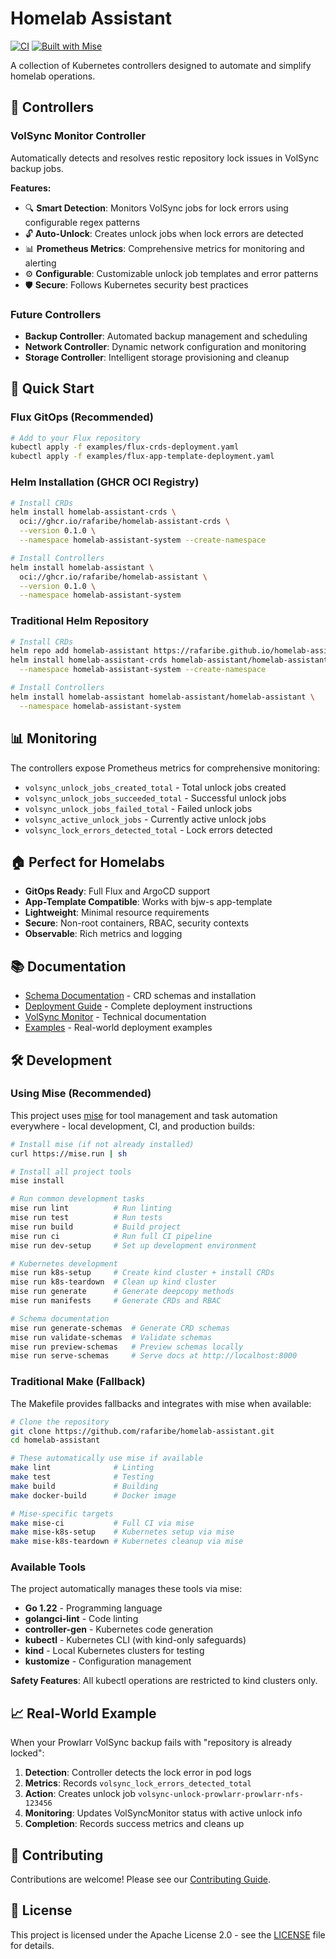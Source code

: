 # Homelab Assistant

[![CI](https://github.com/rafaribe/homelab-assistant/workflows/CI/badge.svg)](https://github.com/rafaribe/homelab-assistant/actions)
[![Built with Mise](https://img.shields.io/badge/built%20with-mise-blue)](https://mise.jdx.dev/)

A collection of Kubernetes controllers designed to automate and simplify homelab operations.

## 🎯 **Controllers**

### VolSync Monitor Controller
Automatically detects and resolves restic repository lock issues in VolSync backup jobs.

**Features:**
- 🔍 **Smart Detection**: Monitors VolSync jobs for lock errors using configurable regex patterns
- 🔓 **Auto-Unlock**: Creates unlock jobs when lock errors are detected
- 📊 **Prometheus Metrics**: Comprehensive metrics for monitoring and alerting
- ⚙️ **Configurable**: Customizable unlock job templates and error patterns
- 🛡️ **Secure**: Follows Kubernetes security best practices

### Future Controllers
- **Backup Controller**: Automated backup management and scheduling
- **Network Controller**: Dynamic network configuration and monitoring
- **Storage Controller**: Intelligent storage provisioning and cleanup

## 🚀 **Quick Start**

### Flux GitOps (Recommended)

```bash
# Add to your Flux repository
kubectl apply -f examples/flux-crds-deployment.yaml
kubectl apply -f examples/flux-app-template-deployment.yaml
```

### Helm Installation (GHCR OCI Registry)

```bash
# Install CRDs
helm install homelab-assistant-crds \
  oci://ghcr.io/rafaribe/homelab-assistant-crds \
  --version 0.1.0 \
  --namespace homelab-assistant-system --create-namespace

# Install Controllers
helm install homelab-assistant \
  oci://ghcr.io/rafaribe/homelab-assistant \
  --version 0.1.0 \
  --namespace homelab-assistant-system
```

### Traditional Helm Repository

```bash
# Install CRDs
helm repo add homelab-assistant https://rafaribe.github.io/homelab-assistant
helm install homelab-assistant-crds homelab-assistant/homelab-assistant-crds \
  --namespace homelab-assistant-system --create-namespace

# Install Controllers
helm install homelab-assistant homelab-assistant/homelab-assistant \
  --namespace homelab-assistant-system
```

## 📊 **Monitoring**

The controllers expose Prometheus metrics for comprehensive monitoring:

- `volsync_unlock_jobs_created_total` - Total unlock jobs created
- `volsync_unlock_jobs_succeeded_total` - Successful unlock jobs
- `volsync_unlock_jobs_failed_total` - Failed unlock jobs
- `volsync_active_unlock_jobs` - Currently active unlock jobs
- `volsync_lock_errors_detected_total` - Lock errors detected

## 🏠 **Perfect for Homelabs**

- **GitOps Ready**: Full Flux and ArgoCD support
- **App-Template Compatible**: Works with bjw-s app-template
- **Lightweight**: Minimal resource requirements
- **Secure**: Non-root containers, RBAC, security contexts
- **Observable**: Rich metrics and logging

## 📚 **Documentation**

- [Schema Documentation](https://rafaribe.github.io/homelab-assistant/) - CRD schemas and installation
- [Deployment Guide](DEPLOYMENT.md) - Complete deployment instructions
- [VolSync Monitor](VOLSYNC_MONITOR.md) - Technical documentation
- [Examples](examples/) - Real-world deployment examples

## 🛠️ **Development**

### Using Mise (Recommended)

This project uses [mise](https://mise.jdx.dev/) for tool management and task automation everywhere - local development, CI, and production builds:

```bash
# Install mise (if not already installed)
curl https://mise.run | sh

# Install all project tools
mise install

# Run common development tasks
mise run lint          # Run linting
mise run test          # Run tests  
mise run build         # Build project
mise run ci            # Run full CI pipeline
mise run dev-setup     # Set up development environment

# Kubernetes development
mise run k8s-setup     # Create kind cluster + install CRDs
mise run k8s-teardown  # Clean up kind cluster
mise run generate      # Generate deepcopy methods
mise run manifests     # Generate CRDs and RBAC

# Schema documentation
mise run generate-schemas  # Generate CRD schemas
mise run validate-schemas  # Validate schemas
mise run preview-schemas   # Preview schemas locally
mise run serve-schemas     # Serve docs at http://localhost:8000
```

### Traditional Make (Fallback)

The Makefile provides fallbacks and integrates with mise when available:

```bash
# Clone the repository
git clone https://github.com/rafaribe/homelab-assistant.git
cd homelab-assistant

# These automatically use mise if available
make lint              # Linting
make test              # Testing
make build             # Building
make docker-build      # Docker image

# Mise-specific targets
make mise-ci           # Full CI via mise
make mise-k8s-setup    # Kubernetes setup via mise
make mise-k8s-teardown # Kubernetes cleanup via mise
```

### Available Tools

The project automatically manages these tools via mise:
- **Go 1.22** - Programming language
- **golangci-lint** - Code linting
- **controller-gen** - Kubernetes code generation
- **kubectl** - Kubernetes CLI (with kind-only safeguards)
- **kind** - Local Kubernetes clusters for testing
- **kustomize** - Configuration management

**Safety Features**: All kubectl operations are restricted to kind clusters only.

## 📈 **Real-World Example**

When your Prowlarr VolSync backup fails with "repository is already locked":

1. **Detection**: Controller detects the lock error in pod logs
2. **Metrics**: Records `volsync_lock_errors_detected_total`
3. **Action**: Creates unlock job `volsync-unlock-prowlarr-prowlarr-nfs-123456`
4. **Monitoring**: Updates VolSyncMonitor status with active unlock info
5. **Completion**: Records success metrics and cleans up

## 🤝 **Contributing**

Contributions are welcome! Please see our [Contributing Guide](CONTRIBUTING.md).

## 📄 **License**

This project is licensed under the Apache License 2.0 - see the [LICENSE](LICENSE) file for details.
